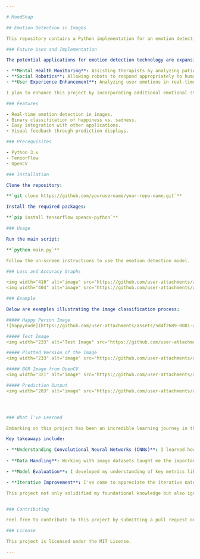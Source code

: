 ```yaml
---

# MoodSnap

## Emotion Detection in Images

This repository contains a Python implementation for an emotion detection model that analyzes images to predict whether a person is happy or not. Utilizing deep learning techniques, this project aims to accurately classify facial expressions, providing insights into emotional states.

### Future Uses and Implementation

The potential applications for emotion detection technology are expansive and promising. In the future, this project can be integrated into various domains, such as:

- **Mental Health Monitoring**: Assisting therapists by analyzing patients’ emotional states through images, enabling more personalized care.
- **Social Robotics**: Allowing robots to respond appropriately to human emotions, enhancing human-robot interaction and creating more empathetic machines.
- **User Experience Enhancement**: Analyzing user emotions in real-time to tailor content or advertisements based on emotional responses, improving engagement and satisfaction.

I plan to enhance this project by incorporating additional emotional states beyond happiness and sadness, such as anger and surprise. By utilizing advanced machine learning techniques, I aim to create a robust model that can learn from diverse datasets and improve its predictions over time.

### Features

- Real-time emotion detection in images.
- Binary classification of happiness vs. sadness.
- Easy integration with other applications.
- Visual feedback through prediction displays.

### Prerequisites

- Python 3.x
- TensorFlow
- OpenCV

### Installation

Clone the repository:

**`git clone https://github.com/yourusername/your-repo-name.git`**

Install the required packages:

**`pip install tensorflow opencv-python`**

### Usage

Run the main script:

**`python main.py`**

Follow the on-screen instructions to use the emotion detection model.

### Loss and Accuracy Graphs

<img width="410" alt="image" src="https://github.com/user-attachments/assets/298b7ed9-4fb4-4a6e-9a6e-0cf5767ce4f7">
<img width="404" alt="image" src="https://github.com/user-attachments/assets/9936c425-2b83-44eb-b43f-aff065a70a8f">

### Example 

Below are examples illustrating the image classification process:

##### Happy Person Image
![happydude](https://github.com/user-attachments/assets/5d4f2689-0081-4246-a6da-dc8690930288)

##### Test Image
<img width="233" alt="Test Image" src="https://github.com/user-attachments/assets/fcf6cc8a-5544-4f4f-a2b0-2128e00a1a05">

##### Plotted Version of the Image
<img width="233" alt="image" src="https://github.com/user-attachments/assets/fcf6cc8a-5544-4f4f-a2b0-2128e00a1a05">

##### BGR Image from OpenCV
<img width="321" alt="image" src="https://github.com/user-attachments/assets/0f173dbc-d0c6-48c1-b7bc-138f16a610e3">

##### Prediction Output
<img width="203" alt="image" src="https://github.com/user-attachments/assets/746fb63f-03f6-439e-816c-d066a65c8a1f">




### What I've Learned

Embarking on this project has been an incredible learning journey in the field of machine learning and image classification. I have gained valuable skills in data preprocessing, model architecture design, and performance evaluation. 

Key takeaways include:

- **Understanding Convolutional Neural Networks (CNNs)**: I learned how CNNs work and how to construct them using TensorFlow and Keras. This has deepened my appreciation for how layers process visual data.
  
- **Data Handling**: Working with image datasets taught me the importance of data cleanliness, including handling different image formats and scaling pixel values for optimal model performance.

- **Model Evaluation**: I developed my understanding of key metrics like accuracy, precision, and recall, and how to interpret them to assess model performance.

- **Iterative Improvement**: I've come to appreciate the iterative nature of machine learning projects—testing, refining, and optimizing are crucial to building effective models.

This project not only solidified my foundational knowledge but also ignited a passion for exploring further applications of machine learning in real-world scenarios.


### Contributing

Feel free to contribute to this project by submitting a pull request or opening an issue.

### License

This project is licensed under the MIT License.

---
```

